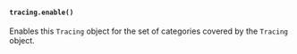 #### `tracing.enable()`

<!-- YAML
added: v10.0.0
-->

Enables this `Tracing` object for the set of categories covered by the
`Tracing` object.
